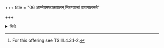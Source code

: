 +++
title = "06 आग्नेयमष्टाकपालन् निरुप्याजां वशामालभते"

+++

<details><summary>थिते</summary>

6. After having offered a sacrificial bread on eight potsherds for Agni, he seizes a barren she-goat.[^1]  

[^1]: For this offering see TS III.4.3.1-2. 

</details>
